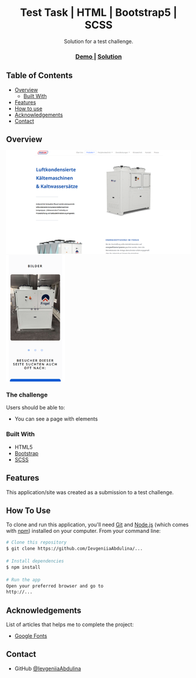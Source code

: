 <h1 align="center">Test Task | HTML | Bootstrap5 | SCSS</h1>

<div align="center">
   Solution for a test  challenge.
</div>

<div align="center">
  <h3>
    <a href="https://test-frontend-wwwest.vercel.app/">
      Demo
    </a>
    <span> | </span>
    <a href="https://github.com/IevgeniiaAbdulina/test-frontend-wwwest#">
      Solution
    </a>
  </h3>
</div>

<!-- TABLE OF CONTENTS -->

## Table of Contents

- [Overview](#overview)
  - [Built With](#built-with)
- [Features](#features)
- [How to use](#how-to-use)
- [Acknowledgements](#acknowledgements)
- [Contact](#contact)

<!-- OVERVIEW -->

## Overview

<img src="/style/img/screenshots/desktop-img.png" width="600">
<img src="/style/img/screenshots/mobile-img-2.png" width="160">

### The challenge

Users should be able to: 

- You can see a page with elements

### Built With

- HTML5
- [Bootstrap](https://getbootstrap.com/)
- [SCSS](https://sass-lang.com/)

## Features

This application/site was created as a submission to a test challenge.

## How To Use

To clone and run this application, you'll need [Git](https://git-scm.com) and [Node.js](https://nodejs.org/en/download/) (which comes with [npm](http://npmjs.com)) installed on your computer. From your command line:

```bash
# Clone this repository
$ git clone https://github.com/IevgeniiaAbdulina/...

# Install dependencies
$ npm install

# Run the app
Open your preferred browser and go to
http://...
```

## Acknowledgements

List of articles that helps me to complete the project:

- [Google Fonts](https://fonts.google.com/)

## Contact

- GitHub [@IevgeniiaAbdulina](https://github.com/IevgeniiaAbdulina)